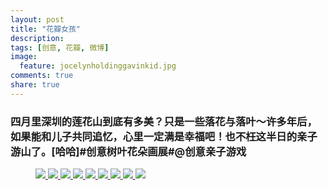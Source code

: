 ```yaml
---
layout: post
title: "花瓣女孩"
description: 
tags: [创意, 花瓣, 微博]
image:
  feature: jocelynholdinggavinkid.jpg
comments: true
share: true
---
```


### 四月里深圳的莲花山到底有多美？只是一些落花与落叶〜许多年后，如果能和儿子共同追忆，心里一定满是幸福吧！也不枉这半日的亲子游山了。[哈哈]#创意树叶花朵画展#@创意亲子游戏 ###

<figure class="third">
  <a  href="{{ site.url }}/images/2014-04-18h.jpg">
  <img src="{{ site.url }}/images/2014-04-18h.jpg">
  </a>
  <a  href="{{ site.url }}/images/2014-04-18i.jpg">
  <img src="{{ site.url }}/images/2014-04-18i.jpg">
  </a>
  <a  href="{{ site.url }}/images/2014-04-18j.jpg">
  <img src="{{ site.url }}/images/2014-04-18j.jpg">
  </a>
  <a  href="{{ site.url }}/images/2014-04-18k.jpg">
  <img src="{{ site.url }}/images/2014-04-18k.jpg">
  </a>
  <a  href="{{ site.url }}/images/2014-04-18l.jpg">
  <img src="{{ site.url }}/images/2014-04-18l.jpg">
  </a>
  <a  href="{{ site.url }}/images/2014-04-18m.jpg">
  <img src="{{ site.url }}/images/2014-04-18m.jpg">
  </a>
  <a  href="{{ site.url }}/images/2014-04-18n.jpg">
  <img src="{{ site.url }}/images/2014-04-18n.jpg">
  </a>
  <a  href="{{ site.url }}/images/2014-04-18o.jpg">
  <img src="{{ site.url }}/images/2014-04-18o.jpg">
  </a>
  <a  href="{{ site.url }}/images/2014-04-18p.jpg">
  <img src="{{ site.url }}/images/2014-04-18p.jpg">
  </a>
</figure>
